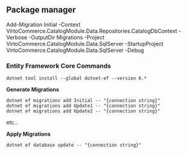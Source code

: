 
## Package manager 
Add-Migration Initial -Context VirtoCommerce.CatalogModule.Data.Repositories.CatalogDbContext  -Verbose -OutputDir Migrations -Project VirtoCommerce.CatalogModule.Data.SqlServer -StartupProject VirtoCommerce.CatalogModule.Data.SqlServer  -Debug



### Entity Framework Core Commands
```
dotnet tool install --global dotnet-ef --version 6.*
```

**Generate Migrations**

```
dotnet ef migrations add Initial -- "{connection string}"
dotnet ef migrations add Update1 -- "{connection string}"
dotnet ef migrations add Update2 -- "{connection string}"
```

etc..

**Apply Migrations**

`dotnet ef database update -- "{connection string}"`
